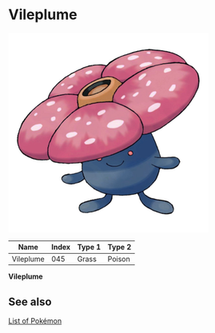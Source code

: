 # Vileplume


![Vileplume](images/045.png)

| **Name** | **Index** | **Type 1** | **Type 2** |
|----|----|----|----|
| Vileplume | 045 | Grass | Poison  |

**Vileplume** 

## See also

[List of Pokémon](../pokemon.md)
